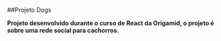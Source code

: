 ##Projeto Dogs

**Projeto desenvolvido durante o curso de React da Origamid, o projeto é sobre uma  rede social para cachorros.**
